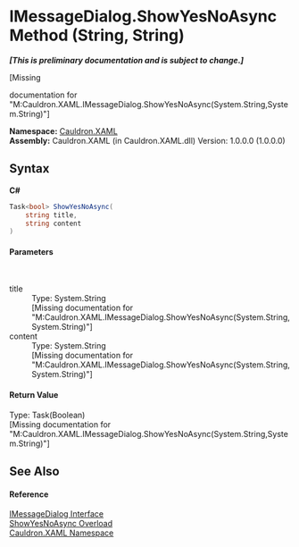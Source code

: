 # IMessageDialog.ShowYesNoAsync Method (String, String)
 _**\[This is preliminary documentation and is subject to change.\]**_

\[Missing <summary> documentation for "M:Cauldron.XAML.IMessageDialog.ShowYesNoAsync(System.String,System.String)"\]

**Namespace:**&nbsp;<a href="N_Cauldron_XAML">Cauldron.XAML</a><br />**Assembly:**&nbsp;Cauldron.XAML (in Cauldron.XAML.dll) Version: 1.0.0.0 (1.0.0.0)

## Syntax

**C#**<br />
``` C#
Task<bool> ShowYesNoAsync(
	string title,
	string content
)
```


#### Parameters
&nbsp;<dl><dt>title</dt><dd>Type: System.String<br />\[Missing <param name="title"/> documentation for "M:Cauldron.XAML.IMessageDialog.ShowYesNoAsync(System.String,System.String)"\]</dd><dt>content</dt><dd>Type: System.String<br />\[Missing <param name="content"/> documentation for "M:Cauldron.XAML.IMessageDialog.ShowYesNoAsync(System.String,System.String)"\]</dd></dl>

#### Return Value
Type: Task(Boolean)<br />\[Missing <returns> documentation for "M:Cauldron.XAML.IMessageDialog.ShowYesNoAsync(System.String,System.String)"\]

## See Also


#### Reference
<a href="T_Cauldron_XAML_IMessageDialog">IMessageDialog Interface</a><br /><a href="Overload_Cauldron_XAML_IMessageDialog_ShowYesNoAsync">ShowYesNoAsync Overload</a><br /><a href="N_Cauldron_XAML">Cauldron.XAML Namespace</a><br />